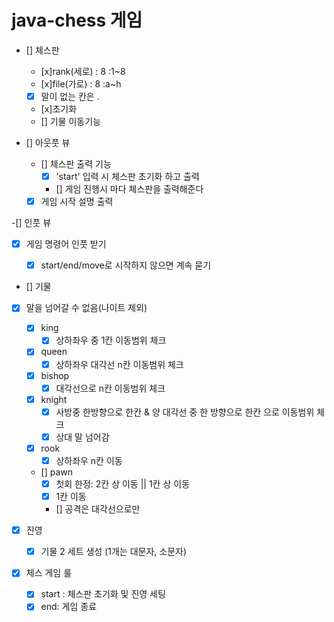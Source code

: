 # java-chess 게임

- [] 체스판
    - [x]rank(세로) : 8 :1~8
    - [x]file(가로) : 8 :a~h
    - [x] 말이 없는 칸은 .
  - [x]초기화
  - [] 기물 이동기능      

- [] 아웃풋 뷰
    - [] 체스판 출력 기능
      - [x] 'start' 입력 시 체스판 초기화 하고 출력 
      - [] 게임 진행시 마다 체스판을 출력해준다
  - [x] 게임 시작 설명 출력
    
-[] 인풋 뷰
  - [x] 게임 명령어 인풋 받기
    - [x] start/end/move로 시작하지 않으면 계속 묻기
    
  
- [] 기물
- [x] 말을 넘어갈 수 없음(나이트 제외)
  - [x] king
     - [x] 상하좌우 중 1칸 이동범위 체크
  - [x] queen
    - [x] 상하좌우 대각선 n칸 이동범위 체크
  - [x] bishop
     - [x] 대각선으로 n칸 이동범위 체크
  - [x] knight
    - [x] 사방중 한방향으로 한칸 & 양 대각선 중 한 방향으로 한칸 으로 이동범위 체크
    - [x] 상대 말 넘어감
  - [x] rook
      - [x] 상하좌우 n칸 이동
  - [] pawn
    - [x] 첫회 한정: 2칸 상 이동 || 1칸 상 이동
    - [x] 1칸 이동
    - [] 공격은 대각선으로만
  
- [x] 진영
  - [x] 기물 2 세트 생성 (1개는 대문자, 소문자)
  
- [x] 체스 게임 룰
  - [x] start : 체스판 초기화 및 진영 세팅
  - [x] end: 게임 종료
